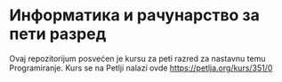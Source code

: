 # Информатика и рачунарство за пети разред

Ovaj repozitorijum posvećen je kursu za peti razred za nastavnu temu Programiranje. Kurs se na Petlji nalazi ovde https://petlja.org/kurs/351/0
